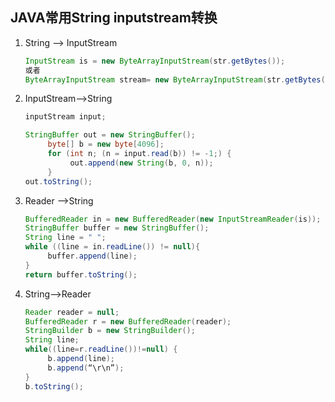 ## JAVA常用String inputstream转换

1. String –> InputStream

   ```java
   InputStream is = new ByteArrayInputStream(str.getBytes());
   或者
   ByteArrayInputStream stream= new ByteArrayInputStream(str.getBytes());
   ```

2. InputStream–>String

   ```java
   inputStream input;

   StringBuffer out = new StringBuffer();
        byte[] b = new byte[4096];
        for (int n; (n = input.read(b)) != -1;) {
             out.append(new String(b, 0, n));
        }
   out.toString();
   ```

3. Reader –>String

   ```java
   BufferedReader in = new BufferedReader(new InputStreamReader(is));
   StringBuffer buffer = new StringBuffer();
   String line = " ";
   while ((line = in.readLine()) != null){
        buffer.append(line);
   }
   return buffer.toString();
   ```

4. String–>Reader

   ```java
   Reader reader = null;
   BufferedReader r = new BufferedReader(reader);
   StringBuilder b = new StringBuilder();
   String line;
   while((line=r.readLine())!=null) {
        b.append(line);
        b.append(“\r\n”);
   }
   b.toString();
   ```

   ​


